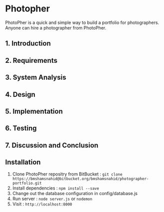 # Photopher
PhotoPher is a quick and simple way to build a portfolio for photographers. Anyone can hire a photographer from PhotoPher.

##  1. Introduction
##  2. Requirements
##  3. System Analysis
##  4. Design
##  5. Implementation
##  6. Testing
##  7. Discussion and Conclusion

## Installation
  1. Clone PhotoPher repositry from BitBucket : `git clone https://bmshamsnahid@bitbucket.org/bmshamsnahid/photographer-portfolio.git`
  2. Install dependencies : `npm install --save`
  3. Change out the database configuration in config/database.js
  4. Run server : `node server.js` or  `nodemon`
  5. Visit : `http://localhost:8000`

